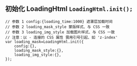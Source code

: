 ## 初始化 LoadingHtml ` LoadingHtml.init(); `

```
// 参数 1 config:{loading_time:1000} 遮罩层加载时间
// 参数 2 loading_mask_style 蒙版样式、与 CSS 一致
// 参数 3 loading_img_style 加载图片样式、与 CSS 一致
// 注意：以 - 连接的 CSS 属性 需用引号引起、如 'z-index'
var loading_mask=LoadingHtml.init({
    config:{},
    loading_mask_style:{},
    loading_img_style:{},
});
```